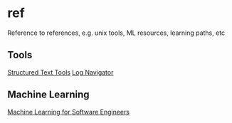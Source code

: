 # ref

Reference to references, e.g. unix tools, ML resources, learning paths, etc

## Tools

[Structured Text Tools](https://github.com/dbohdan/structured-text-tools)
[Log Navigator](https://lnav.org/)

## Machine Learning

[Machine Learning for Software Engineers](https://github.com/ZuzooVn/machine-learning-for-software-engineers)
